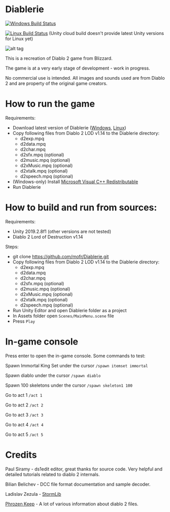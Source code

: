 # Diablerie

[![Windows Build Status](http://diablerie.zond.org/build/image/?target=win64)](http://diablerie.zond.org/download/?target=win64)

[![Linux Build Status](http://diablerie.zond.org/build/image/?target=linux)](http://diablerie.zond.org/download/?target=linux) (Unity cloud build doesn't provide latest Unity versions for Linux yet)

![alt tag](https://raw.github.com/mofr/Diablerie/master/Screenshots/rogue_camp.png)

This is a recreation of Diablo 2 game from Blizzard.

The game is at a very early stage of development - work in progress.

No commercial use is intended. All images and sounds used are from Diablo 2 and are property of the original game creators.

# How to run the game

Requirements:
* Download latest version of Diablerie ([Windows](http://diablerie.zond.org/download/?target=win64), [Linux](http://diablerie.zond.org/download/?target=linux))
* Copy following files from Diablo 2 LOD v1.14 to the Diablerie directory:
  - d2exp.mpq
  - d2data.mpq
  - d2char.mpq
  - d2sfx.mpq (optional)
  - d2music.mpq (optional)
  - d2xMusic.mpq (optional)
  - d2xtalk.mpq (optional)
  - d2speech.mpq (optional)
* (Windows-only) Install [Microsoft Visual C++ Redistributable](https://www.microsoft.com/en-us/download/details.aspx?id=52685)
* Run Diablerie

# How to build and run from sources:

Requirements:
- Unity 2019.2.8f1 (other versions are not tested)
- Diablo 2 Lord of Destruction v1.14

Steps:
* git clone https://github.com/mofr/Diablerie.git
* Copy following files from Diablo 2 LOD v1.14 to the Diablerie directory:
  - d2exp.mpq
  - d2data.mpq
  - d2char.mpq
  - d2sfx.mpq (optional)
  - d2music.mpq (optional)
  - d2xMusic.mpq (optional)
  - d2xtalk.mpq (optional)
  - d2speech.mpq (optional)
* Run Unity Editor and open Diablerie folder as a project
* In Assets folder open `Scenes/MainMenu.scene` file
* Press `Play`

# In-game console

Press enter to open the in-game console.
Some commands to test:

Spawn Immortal King Set under the cursor `/spawn itemset immortal`

Spawn diablo under the cursor `/spawn diablo`

Spawn 100 skeletons under the cursor `/spawn skeleton1 100`

Go to act 1 `/act 1`

Go to act 2 `/act 2`

Go to act 3 `/act 3`

Go to act 4 `/act 4`

Go to act 5 `/act 5`

# Credits

Paul Siramy - ds1edit editor, great thanks for source code. Very helpful and detailed tutorials related to diablo 2 internals.

Bilian Belichev - DCC file format documentation and sample decoder.

Ladislav Zezula - [StormLib](https://github.com/ladislav-zezula/StormLib) 

[Phrozen Keep](http://d2mods.info) - A lot of various information about diablo 2 files.
